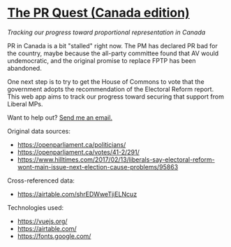 # [The PR Quest (Canada edition)](https://pr-quest.netlify.com)
_Tracking our progress toward proportional representation in Canada_

PR in Canada is a bit "stalled" right now. The PM has declared PR bad for the country, maybe because the
all-party committee found that AV would undemocratic, and the original promise to replace FPTP has been
abandoned.

One next step is to try to get the House of Commons to vote that the government adopts the recommendation
of the Electoral Reform report. This web app aims to track our progress toward securing that support from
Liberal MPs.

Want to help out? [Send me an email.](mailto:dancecile@gmail.com)

Original data sources:
- https://openparliament.ca/politicians/
- https://openparliament.ca/votes/41-2/291/
- https://www.hilltimes.com/2017/02/13/liberals-say-electoral-reform-wont-main-issue-next-election-cause-problems/95863

Cross-referenced data:
- https://airtable.com/shrEDWweTjiELNcuz

Technologies used:
- https://vuejs.org/
- https://airtable.com/
- https://fonts.google.com/
